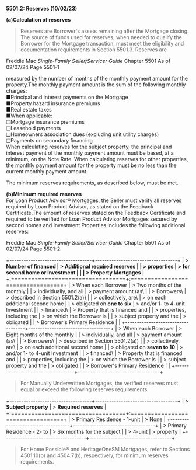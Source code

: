 **5501.2: Reserves (10/02/23)**

**(a)Calculation of reserves**

> Reserves are Borrower's assets remaining after the Mortgage closing.
> The source of funds used for reserves, when needed to qualify the
> Borrower for the Mortgage transaction, must meet the eligibility and
> documentation requirements in Section 5501.3. Reserves are

Freddie Mac *Single-Family Seller/Servicer Guide* Chapter 5501 As of
02/07/24 Page 5501-1

measured by the number of months of the monthly payment amount for the
property.The monthly payment amount is the sum of the following monthly
charges:\
■Principal and interest payments on the Mortgage\
■Property hazard insurance premiums\
■Real estate taxes\
■When applicable:\
❑Mortgage insurance premiums\
❑Leasehold payments\
❑Homeowners association dues (excluding unit utility charges)\
❑Payments on secondary financing\
When calculating reserves for the subject property, the principal and
interest payment of the monthly payment amount must be based, at a
minimum, on the Note Rate. When calculating reserves for other
properties, the monthly payment amount for the property must be no less
than the current monthly payment amount.

The minimum reserves requirements, as described below, must be met.

**(b)Minimum required reserves**\
For Loan Product Advisor® Mortgages, the Seller must verify all reserves
required by Loan Product Advisor, as stated on the Feedback
Certificate.The amount of reserves stated on the Feedback Certificate
and required to be verified for Loan Product Advisor Mortgages secured
by second homes and Investment Properties includes the following
additional reserves:

Freddie Mac *Single-Family Seller/Servicer Guide* Chapter 5501 As of
02/07/24 Page 5501-2

+-----------------------------------+-----------------------------------+
| > **Number of financed            | > **Additional required reserves  |
| > properties**                    | > for second home or Investment   |
|                                   | > Property Mortgages**            |
+:==================================+:==================================+
| > When each Borrower              | > Two months of the monthly       |
| > individually, and all           | > payment amount (as\             |
| > Borrowers\                      | > described in Section 5501.2(a)) |
| > collectively, are\              | > on each additional second home  |
| > obligated on **one to six**     | > and/or 1- to 4-unit Investment  |
| > financed\                       | > Property that is financed and   |
| > properties, including the       | > on which the Borrower is        |
| > subject property and the        | > obligated                       |
| > Borrower's Primary Residence    |                                   |
+-----------------------------------+-----------------------------------+
| > When each Borrower              | > Eight months of the monthly     |
| > individually, and all           | > payment amount (as\             |
| > Borrowers\                      | > described in Section 5501.2(a)) |
| > collectively, are\              | > on each additional second home  |
| > obligated on **seven to 10**    | > and/or 1- to 4-unit Investment  |
| > financed\                       | > Property that is financed and   |
| > properties, including the       | > on which the Borrower is        |
| > subject property and the        | > obligated                       |
| > Borrower's Primary Residence    |                                   |
+-----------------------------------+-----------------------------------+

> For Manually Underwritten Mortgages, the verified reserves must equal
> or exceed the following reserves requirements:

+-----------------------------------+-----------------------------------+
| > **Subject property**            | > **Required reserves**           |
+:==================================+:==================================+
| > Primary Residence - 1-unit      | > None                            |
+-----------------------------------+-----------------------------------+
| > Primary Residence - 2- to       | > Six months for the subject      |
| > 4-unit                          | > property                        |
+-----------------------------------+-----------------------------------+

> For Home Possible® and HeritageOneSM Mortgages, refer to Sections
> 4501.10(b) and 4504.7(b), respectively, for minimum reserves
> requirements.
